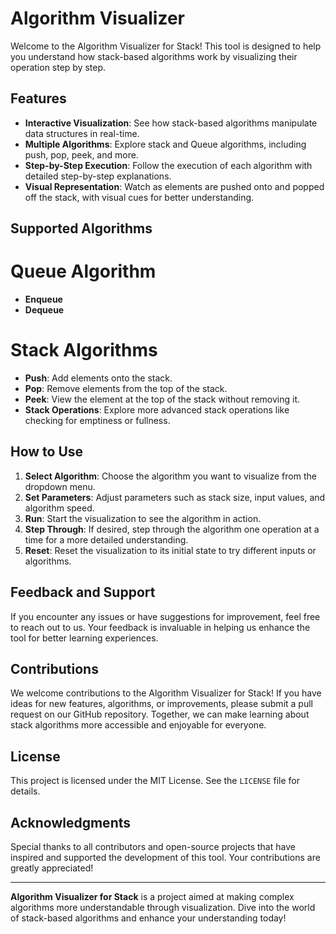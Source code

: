 # Algorithm Visualizer 

Welcome to the Algorithm Visualizer for Stack! This tool is designed to help you understand how stack-based algorithms work by visualizing their operation step by step.

## Features

- **Interactive Visualization**: See how stack-based algorithms manipulate data structures in real-time.
- **Multiple Algorithms**: Explore stack and Queue algorithms, including push, pop, peek, and more.
- **Step-by-Step Execution**: Follow the execution of each algorithm with detailed step-by-step explanations.
- **Visual Representation**: Watch as elements are pushed onto and popped off the stack, with visual cues for better understanding.

## Supported Algorithms

# Queue Algorithm
- **Enqueue**
- **Dequeue**

# Stack Algorithms
- **Push**: Add elements onto the stack.
- **Pop**: Remove elements from the top of the stack.
- **Peek**: View the element at the top of the stack without removing it.
- **Stack Operations**: Explore more advanced stack operations like checking for emptiness or fullness.

## How to Use

1. **Select Algorithm**: Choose the algorithm you want to visualize from the dropdown menu.
2. **Set Parameters**: Adjust parameters such as stack size, input values, and algorithm speed.
3. **Run**: Start the visualization to see the algorithm in action.
4. **Step Through**: If desired, step through the algorithm one operation at a time for a more detailed understanding.
5. **Reset**: Reset the visualization to its initial state to try different inputs or algorithms.
   

## Feedback and Support

If you encounter any issues or have suggestions for improvement, feel free to reach out to us. Your feedback is invaluable in helping us enhance the tool for better learning experiences.

## Contributions

We welcome contributions to the Algorithm Visualizer for Stack! If you have ideas for new features, algorithms, or improvements, please submit a pull request on our GitHub repository. Together, we can make learning about stack algorithms more accessible and enjoyable for everyone.

## License

This project is licensed under the MIT License. See the `LICENSE` file for details.

## Acknowledgments

Special thanks to all contributors and open-source projects that have inspired and supported the development of this tool. Your contributions are greatly appreciated!

---

**Algorithm Visualizer for Stack** is a project aimed at making complex algorithms more understandable through visualization. Dive into the world of stack-based algorithms and enhance your understanding today!

